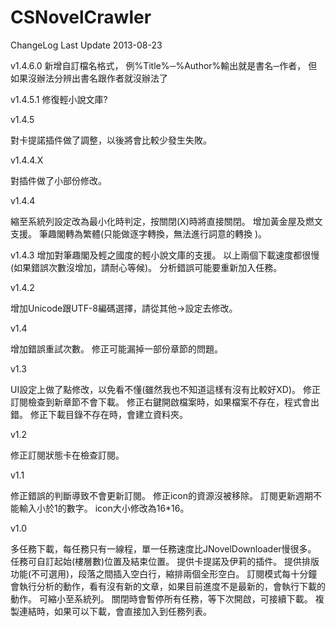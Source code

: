 ﻿CSNovelCrawler
==============
ChangeLog Last Update 2013-08-23

v1.4.6.0
新增自訂檔名格式，
例%Title%─%Author%輸出就是書名─作者，
但如果沒辦法分辨出書名跟作者就沒辦法了

v1.4.5.1
修復輕小說文庫?

v1.4.5

對卡提諾插件做了調整，以後將會比較少發生失敗。

v1.4.4.X

對插件做了小部份修改。

v1.4.4

縮至系統列設定改為最小化時判定，按關閉(X)時將直接關閉。
增加黃金屋及燃文支援。
筆趣閣轉為繁體(只能做逐字轉換，無法進行詞意的轉換 )。


v1.4.3
增加對筆趣閣及輕之國度的輕小說文庫的支援。
以上兩個下載速度都很慢(如果錯誤次數沒增加，請耐心等候)。
分析錯誤可能要重新加入任務。

v1.4.2

增加Unicode跟UTF-8編碼選擇，請從其他→設定去修改。

v1.4

增加錯誤重試次數。
修正可能漏掉一部份章節的問題。

v1.3

UI設定上做了點修改，以免看不懂(雖然我也不知道這樣有沒有比較好XD)。
修正訂閱檢查到新章節不會下載。
修正右鍵開啟檔案時，如果檔案不存在，程式會出錯。
修正下載目錄不存在時，會建立資料夾。

v1.2

修正訂閱狀態卡在檢查訂閱。

v1.1

修正錯誤的判斷導致不會更新訂閱。
修正icon的資源沒被移除。
訂閱更新週期不能輸入小於1的數字。
icon大小修改為16*16。

v1.0

多任務下載，每任務只有一線程，單一任務速度比JNovelDownloader慢很多。
任務可自訂起始(樓層數)位置及結束位置。
提供卡提諾及伊莉的插件。
提供排版功能(不可選用)，段落之間插入空白行，縮排兩個全形空白。
訂閱模式每十分鐘會執行分析的動作，看有沒有新的文章，如果目前進度不是最新的，會執行下載的動作。
可縮小至系統列。
關閉時會暫停所有任務，等下次開啟，可接續下載。
複製連結時，如果可以下載，會直接加入到任務列表。
